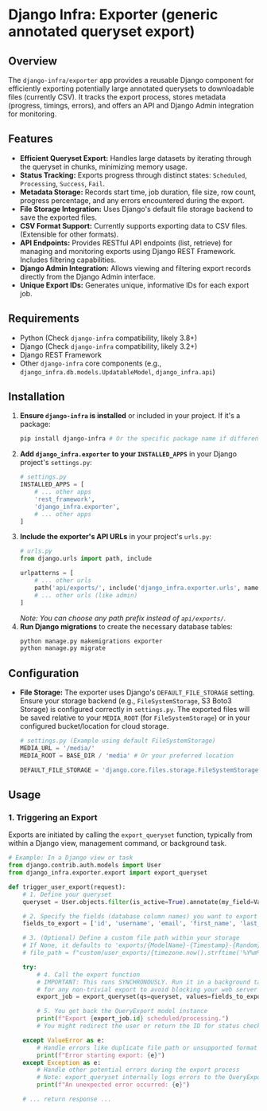 # Django Infra: Exporter (generic annotated queryset export)

## Overview

The `django-infra/exporter` app provides a reusable Django component for efficiently exporting potentially large annotated querysets to downloadable files (currently CSV). It tracks the export process, stores metadata (progress, timings, errors), and offers an API and Django Admin integration for monitoring.

## Features

*   **Efficient Queryset Export:** Handles large datasets by iterating through the queryset in chunks, minimizing memory usage.
*   **Status Tracking:** Exports progress through distinct states: `Scheduled`, `Processing`, `Success`, `Fail`.
*   **Metadata Storage:** Records start time, job duration, file size, row count, progress percentage, and any errors encountered during the export.
*   **File Storage Integration:** Uses Django's default file storage backend to save the exported files.
*   **CSV Format Support:** Currently supports exporting data to CSV files. (Extensible for other formats).
*   **API Endpoints:** Provides RESTful API endpoints (list, retrieve) for managing and monitoring exports using Django REST Framework. Includes filtering capabilities.
*   **Django Admin Integration:** Allows viewing and filtering export records directly from the Django Admin interface.
*   **Unique Export IDs:** Generates unique, informative IDs for each export job.

## Requirements

*   Python (Check `django-infra` compatibility, likely 3.8+)
*   Django (Check `django-infra` compatibility, likely 3.2+)
*   Django REST Framework
*   Other `django-infra` core components (e.g., `django_infra.db.models.UpdatableModel`, `django_infra.api`)

## Installation

1.  **Ensure `django-infra` is installed** or included in your project. If it's a package:
    ```bash
    pip install django-infra # Or the specific package name if different
    ```
2.  **Add `django_infra.exporter` to your `INSTALLED_APPS`** in your Django project's `settings.py`:
    ```python
    # settings.py
    INSTALLED_APPS = [
        # ... other apps
        'rest_framework',
        'django_infra.exporter',
        # ... other apps
    ]
    ```
3.  **Include the exporter's API URLs** in your project's `urls.py`:
    ```python
    # urls.py
    from django.urls import path, include

    urlpatterns = [
        # ... other urls
        path('api/exports/', include('django_infra.exporter.urls', namespace='exporter')),
        # ... other urls (like admin)
    ]
    ```
    *Note: You can choose any path prefix instead of `api/exports/`.*
4.  **Run Django migrations** to create the necessary database tables:
    ```bash
    python manage.py makemigrations exporter
    python manage.py migrate
    ```

## Configuration

*   **File Storage:** The exporter uses Django's `DEFAULT_FILE_STORAGE` setting. Ensure your storage backend (e.g., `FileSystemStorage`, S3 Boto3 Storage) is configured correctly in `settings.py`. The exported files will be saved relative to your `MEDIA_ROOT` (for `FileSystemStorage`) or in your configured bucket/location for cloud storage.
    ```python
    # settings.py (Example using default FileSystemStorage)
    MEDIA_URL = '/media/'
    MEDIA_ROOT = BASE_DIR / 'media' # Or your preferred location

    DEFAULT_FILE_STORAGE = 'django.core.files.storage.FileSystemStorage'
    ```

## Usage

### 1. Triggering an Export

Exports are initiated by calling the `export_queryset` function, typically from within a Django view, management command, or background task.

```python
# Example: In a Django view or task
from django.contrib.auth.models import User
from django_infra.exporter.export import export_queryset

def trigger_user_export(request):
    # 1. Define your queryset
    queryset = User.objects.filter(is_active=True).annotate(my_field=Value(True))

    # 2. Specify the fields (database column names) you want to export
    fields_to_export = ['id', 'username', 'email', 'first_name', 'last_name', 'date_joined','my_field']

    # 3. (Optional) Define a custom file path within your storage
    # If None, it defaults to 'exports/{ModelName}-{Timestamp}-{Random}.csv'
    # file_path = f"custom/user_exports/{timezone.now().strftime('%Y%m%d')}.csv"

    try:
        # 4. Call the export function
        # IMPORTANT: This runs SYNCHRONOUSLY. Run it in a background task (Celery, RQ, etc.)
        # for any non-trivial export to avoid blocking your web server process.
        export_job = export_queryset(qs=queryset, values=fields_to_export) # file_path=file_path

        # 5. You get back the QueryExport model instance
        print(f"Export {export_job.id} scheduled/processing.")
        # You might redirect the user or return the ID for status checking

    except ValueError as e:
        # Handle errors like duplicate file path or unsupported format
        print(f"Error starting export: {e}")
    except Exception as e:
        # Handle other potential errors during the export process
        # Note: export_queryset internally logs errors to the QueryExport metadata
        print(f"An unexpected error occurred: {e}")

    # ... return response ...
